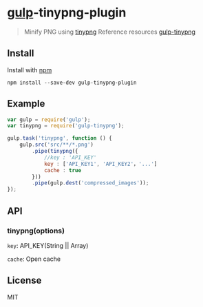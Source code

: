 # [gulp](https://github.com/ZhelinCheng/gulp-tinypng-plugin)-tinypng-plugin

> Minify PNG  using [tinypng](https://tinypng.com/)
> Reference resources [gulp-tinypng](https://github.com/creativeaura/gulp-tinypng)

## Install

Install with [npm](https://npmjs.org/package/gulp-tinypng-plugin)

```
npm install --save-dev gulp-tinypng-plugin
```


## Example

```js
var gulp = require('gulp');
var tinypng = require('gulp-tinypng');

gulp.task('tinypng', function () {
	gulp.src('src/**/*.png')
		.pipe(tinypng({
            //key : 'API_KEY'
            key : ['API_KEY1', 'API_KEY2'，'...']
            cache : true
        }))
		.pipe(gulp.dest('compressed_images'));
});
```


## API

### tinypng(options)

`key`: API_KEY(String || Array)

`cache`: Open cache

## License

MIT
